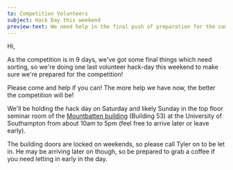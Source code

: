 ```yaml
---
to: Competition Volunteers
subject: Hack Day this weekend
preview-text: We need help in the final push of preparation for the competition!
---
```


Hi,

As the competition is in 9 days, we've got some final things which need sorting, so we're doing one last volunteer hack-day this weekend to make sure we're prepared for the competition!

Please come and help if you can! The more help we have now, the better the competition will be!

We'll be holding the hack day on Saturday and likely Sunday in the top floor seminar room of the [Mountbatten building](https://goo.gl/maps/roAbm76h8it) (Building 53) at the University of Southampton from about 10am to 5pm (feel free to arrive later or leave early). 

The building doors are locked on weekends, so please call Tyler on <phonenumber> to be let in. He may be arriving later on though, so be prepared to grab a coffee if you need letting in early in the day.
